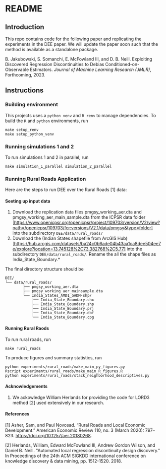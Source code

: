 # README

## Introduction

This repo contains code for the following paper and replicating the experiments in the DEE paper. We will update the paper soon such that the method is available as a standalone package. 

B. Jakubowski, S. Somanchi, E. McFowland III, and D. B. Neill. Exploiting Discovered Regression Discontinuities to Debias Conditioned-on-Observable Estimators. <em>Journal of Machine Learning Research (JMLR)</em>, Forthcoming, 2023.

## Instructions

### Building environment

This projects uses a `python venv` and `R renv` to manage dependencies. To build
the `R` and `python` environments, run

```
make setup_renv
make setup_python_venv
```

### Running simulations 1 and 2

To run simulations 1 and 2 in parallel, run

```
make simulation_1_parallel simulation_2_parallel
```
### Running Rural Roads Application

Here are the steps to run DEE over the Rural Roads [1] data:

#### Seeting up input data

1. Download the replication data files pmgsy_working_aer.dta and pmgsy_working_aer_main_sample.dta from the ICPSR data folder [https://www.openicpsr.org/openicpsr/project/109703/version/V2/view?path=/openicpsr/109703/fcr:versions/V2.1/data/pmgsy&type=folder] into the subdirectory
`DEE/data/rural_roads/`
2. Download the (Indian States shapefile from ArcGIS Hub)[https://hub.arcgis.com/datasets/ba24c0b6ade04b43aa1ca8dee504ee7e/explore?location=13.745128%2C73.382768%2C5.77] into the subdirectory `DEE/data/rural_roads/`. Rename the all the shape files as India_State_Boundary.*

The final directory structure should be

```
DEE/
└── data/rural_roads/
		├── pmgsy_working_aer.dta
		├── pmgsy_working_aer_mainsample.dta
		└── India_States_AMD1_GADM-shp/
			├── India_State_Boundary.shx
			├── India_State_Boundary.shp
			├── India_State_Boundary.prj
			├── India_State_Boundary.dbf
			└── India_State_Boundary.cpg
```
#### Running Rural Raods

To run rural roads, run

```
make rural_roads
```

To produce figures and summary statistics, run 

```
python experiments/rural_roads/make_main_py_figures.py
Rscript experiments/rural_roads/make_main_R_figures.R
python experiments/rural_roads/stack_neighborhood_descriptives.py
```

#### Acknowledgements

1. We ackowledge William Herlands for providing the code for LORD3 method [2] used extensively in our research. 


#### References

[1] Asher, Sam, and Paul Novosad. “Rural Roads and Local Economic Development.” American Economic Review 110, no. 3 (March 2020): 797–823. https://doi.org/10.1257/aer.20180268.

[2] Herlands, William, Edward McFowland III, Andrew Gordon Wilson, and Daniel B. Neill. "Automated local regression discontinuity design discovery." In Proceedings of the 24th ACM SIGKDD international conference on knowledge discovery & data mining, pp. 1512-1520. 2018.
